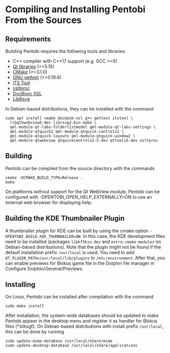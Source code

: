 Compiling and Installing Pentobi From the Sources
=================================================

Requirements
------------

Building Pentobi requires the following tools and libraries:

* C++ compiler with C++17 support (e.g. GCC >=5)
* [Qt libraries](https://www.qt.io/) (>=5.15)
* [CMake](https://cmake.org/) (>=3.1.0)
* [GNU gettext](https://www.gnu.org/software/gettext/) (>=0.19.6)
* [ITS Tool](http://itstool.org/)
* [xsltproc](http://xmlsoft.org/XSLT/xsltproc.html)
* [DocBooc XSL](http://www.sagehill.net/docbookxsl/)
* [LibRsvg](https://wiki.gnome.org/Projects/LibRsvg)

In Debian-based distributions, they can be installed with the command
```
sudo apt install cmake docbook-xsl g++ gettext itstool \
  libqt5webview5-dev librsvg2-bin make \
  qml-module-qt-labs-folderlistmodel qml-module-qt-labs-settings \
  qml-module-qtquick2 qml-module-qtquick-controls2 \
  qml-module-qtquick-layouts qml-module-qtquick-window2 \
  qml-module-qtwebview qtquickcontrols2-5-dev qttools5-dev xsltproc
```

Building
--------

Pentobi can be compiled from the source directory with the commands
```
cmake -DCMAKE_BUILD_TYPE=Release .
make
```

On platforms without support for the Qt WebView module, Pentobi can
be configured with -DPENTOBI_OPEN_HELP_EXTERNALLY=ON to use an
external web browser for displaying help.

Building the KDE Thumbnailer Plugin
-----------------------------------

A thumbnailer plugin for KDE can be built by using the cmake option
`-DPENTOBI_BUILD_KDE_THUMBNAILER=ON`. In this case, the KDE development
files need to be installed (packages `libkf5kio-dev` and
`extra-cmake-modules` on Debian-based distributions). Note that the
plugin might not be found if the default installation prefix `/usr/local`
is used. You need to add `QT_PLUGIN_PATH=/usr/local/lib/plugins` to
`/etc/environment`. After that, you can enable previews for Blokus game
file in the Dolphin file manager in Configure Dolphin/General/Previews.

Installing
----------

On Linux, Pentobi can be installed after compilation with the command
```
sudo make install
```
After installation, the system-wide databases should be updated to
make Pentobi appear in the desktop menu and register it as handler for
Blokus files (*.blksgf). On Debian-based distributions with install
prefix `/usr/local`, this can be done by running
```
sudo update-mime-database /usr/local/share/mime
sudo update-desktop-database /usr/local/share/applications
```
